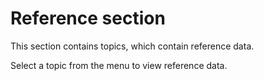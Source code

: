 ﻿# Reference section

This section contains topics, which contain reference data.

Select a topic from the menu to view reference data.
